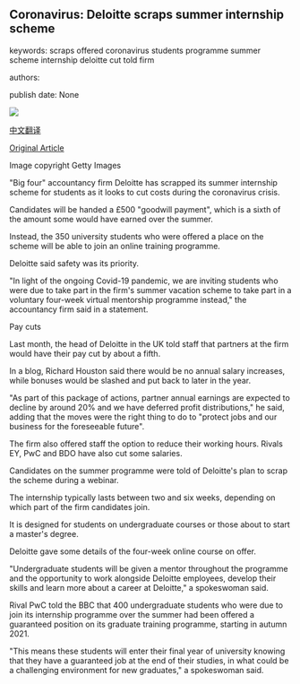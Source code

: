 ## Coronavirus: Deloitte scraps summer internship scheme

keywords: scraps offered coronavirus students programme summer scheme internship deloitte cut told firm

authors: 

publish date: None

![](https://ichef.bbci.co.uk/news/1024/branded_news/C8BE/production/_112109315_gettyimages-853666756.jpg)

[中文翻译](Coronavirus%3A%20Deloitte%20scraps%20summer%20internship%20scheme_zh.md)

[Original Article](https://www.bbc.com/news/business-52535205)

Image copyright Getty Images

"Big four" accountancy firm Deloitte has scrapped its summer internship scheme for students as it looks to cut costs during the coronavirus crisis.

Candidates will be handed a £500 "goodwill payment", which is a sixth of the amount some would have earned over the summer.

Instead, the 350 university students who were offered a place on the scheme will be able to join an online training programme.

Deloitte said safety was its priority.

"In light of the ongoing Covid-19 pandemic, we are inviting students who were due to take part in the firm's summer vacation scheme to take part in a voluntary four-week virtual mentorship programme instead," the accountancy firm said in a statement.

Pay cuts

Last month, the head of Deloitte in the UK told staff that partners at the firm would have their pay cut by about a fifth.

In a blog, Richard Houston said there would be no annual salary increases, while bonuses would be slashed and put back to later in the year.

"As part of this package of actions, partner annual earnings are expected to decline by around 20% and we have deferred profit distributions," he said, adding that the moves were the right thing to do to "protect jobs and our business for the foreseeable future".

The firm also offered staff the option to reduce their working hours. Rivals EY, PwC and BDO have also cut some salaries.

Candidates on the summer programme were told of Deloitte's plan to scrap the scheme during a webinar.

The internship typically lasts between two and six weeks, depending on which part of the firm candidates join.

It is designed for students on undergraduate courses or those about to start a master's degree.

Deloitte gave some details of the four-week online course on offer.

"Undergraduate students will be given a mentor throughout the programme and the opportunity to work alongside Deloitte employees, develop their skills and learn more about a career at Deloitte," a spokeswoman said.

Rival PwC told the BBC that 400 undergraduate students who were due to join its internship programme over the summer had been offered a guaranteed position on its graduate training programme, starting in autumn 2021.

"This means these students will enter their final year of university knowing that they have a guaranteed job at the end of their studies, in what could be a challenging environment for new graduates," a spokeswoman said.